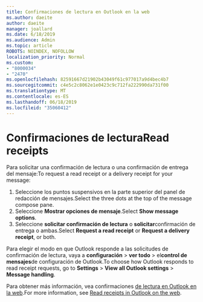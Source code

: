 ```yaml
---
title: Confirmaciones de lectura en Outlook en la web
ms.author: daeite
author: daeite
manager: joallard
ms.date: 6/18/2019
ms.audience: Admin
ms.topic: article
ROBOTS: NOINDEX, NOFOLLOW
localization_priority: Normal
ms.custom:
- "8000034"
- "2470"
ms.openlocfilehash: 82591667d21902b43049f61c977017a9d4bec4b7
ms.sourcegitcommit: c4e5c2c8062e1e0423c9c712fa222990da731f00
ms.translationtype: MT
ms.contentlocale: es-ES
ms.lasthandoff: 06/18/2019
ms.locfileid: "35060412"
---
```

# <a name="read-receipts"></a><span data-ttu-id="50da5-102">Confirmaciones de lectura</span><span class="sxs-lookup"><span data-stu-id="50da5-102">Read receipts</span></span>

<span data-ttu-id="50da5-103">Para solicitar una confirmación de lectura o una confirmación de entrega del mensaje:</span><span class="sxs-lookup"><span data-stu-id="50da5-103">To request a read receipt or a delivery receipt for your message:</span></span>

1. <span data-ttu-id="50da5-104">Seleccione los puntos suspensivos en la parte superior del panel de redacción de mensajes.</span><span class="sxs-lookup"><span data-stu-id="50da5-104">Select the three dots at the top of the message compose pane.</span></span>
1. <span data-ttu-id="50da5-105">Seleccione **Mostrar opciones de mensaje**.</span><span class="sxs-lookup"><span data-stu-id="50da5-105">Select **Show message options**.</span></span>
1. <span data-ttu-id="50da5-106">Seleccione **solicitar confirmación de lectura** o **solicitar**confirmación de entrega o ambas.</span><span class="sxs-lookup"><span data-stu-id="50da5-106">Select **Request a read receipt** or **Request a delivery receipt**, or both.</span></span>

<span data-ttu-id="50da5-107">Para elegir el modo en que Outlook responde a las solicitudes de confirmación de lectura, vaya a **configuración** > **ver todo** > el**control de mensajes**de configuración de Outlook.</span><span class="sxs-lookup"><span data-stu-id="50da5-107">To choose how Outlook responds to read receipt requests, go to **Settings** > **View all Outlook settings** > **Message handling**.</span></span>

<span data-ttu-id="50da5-108">Para obtener más información, vea confirmaciones [de lectura en Outlook en la web](https://support.office.com/article/e09af74d-3519-45fc-a680-37a538a92157).</span><span class="sxs-lookup"><span data-stu-id="50da5-108">For more information, see [Read receipts in Outlook on the web](https://support.office.com/article/e09af74d-3519-45fc-a680-37a538a92157).</span></span>